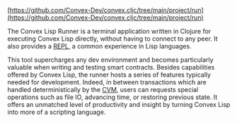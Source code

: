 [https://github.com/Convex-Dev/convex.cljc/tree/main/project/run](https://github.com/Convex-Dev/convex.cljc/tree/main/project/run)

The Convex Lisp Runner is a terminal application written in Clojure for executing Convex Lisp directly, without having to connect to any peer.
It also provides a [REPL](https://en.wikipedia.org/wiki/Read%E2%80%93eval%E2%80%93print_loop), a common experience in Lisp languages.

This tool supercharges any dev environment and becomes particularly valuable when writing and testing smart contracts. Besides capabilities
offered by Convex Lisp, the runner hosts a series of features typically needed for development. Indeed, in between transactions which are handled
deterministically by the [CVM](/cvm), users can requests special operations such as file IO, advancing time, or restoring previous state. It
offers an unmatched level of productivity and insight by turning Convex Lisp into more of a scripting language.

